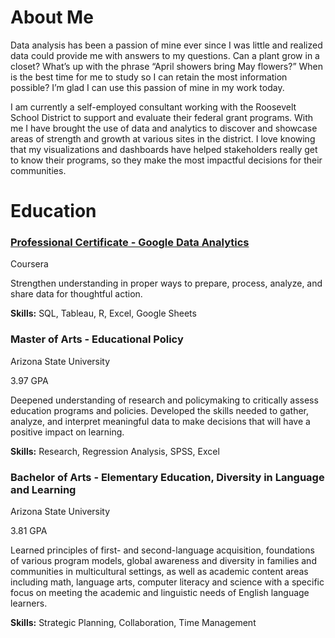 # About Me

Data analysis has been a passion of mine ever since I was little and realized data could provide me with answers to my questions. Can a plant grow in a closet? What’s up with the phrase “April showers bring May flowers?” When is the best time for me to study so I can retain the most information possible? I’m glad I can use this passion of mine in my work today. 


I am currently a self-employed consultant working with the Roosevelt School District to support and evaluate their federal grant programs. With me I have brought the use of data and analytics to discover and showcase areas of strength and growth at various sites in the district. I love knowing that my visualizations and dashboards have helped stakeholders really get to know their programs, so they make the most impactful decisions for their communities.


# Education
### [Professional Certificate - Google Data Analytics](https://coursera.org/share/b8a111b38bbb33e35f7928c7c136716b)
Coursera

Strengthen understanding in proper ways to prepare, process, analyze, and share data for thoughtful action.

**Skills:** SQL, Tableau, R, Excel, Google Sheets 

### Master of Arts - Educational Policy
Arizona State University

3.97 GPA

Deepened understanding of research and policymaking to critically assess education programs and policies. Developed the skills needed to gather, analyze, and interpret meaningful data to make decisions that will have a positive impact on learning.

**Skills:** Research, Regression Analysis, SPSS, Excel

### Bachelor of Arts - Elementary Education, Diversity in Language and Learning
Arizona State University

3.81 GPA

Learned principles of first- and second-language acquisition, foundations of various program models, global awareness and diversity in families and communities in multicultural settings, as well as academic content areas including math, language arts, computer literacy and science with a specific focus on meeting the academic and linguistic needs of English language learners.

**Skills:** Strategic Planning, Collaboration, Time Management
